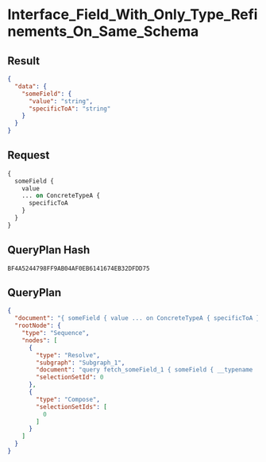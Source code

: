 # Interface_Field_With_Only_Type_Refinements_On_Same_Schema

## Result

```json
{
  "data": {
    "someField": {
      "value": "string",
      "specificToA": "string"
    }
  }
}
```

## Request

```graphql
{
  someField {
    value
    ... on ConcreteTypeA {
      specificToA
    }
  }
}
```

## QueryPlan Hash

```text
BF4A5244798FF9AB04AF0EB6141674EB32DFDD75
```

## QueryPlan

```json
{
  "document": "{ someField { value ... on ConcreteTypeA { specificToA } } }",
  "rootNode": {
    "type": "Sequence",
    "nodes": [
      {
        "type": "Resolve",
        "subgraph": "Subgraph_1",
        "document": "query fetch_someField_1 { someField { __typename ... on ConcreteTypeA { value specificToA } } }",
        "selectionSetId": 0
      },
      {
        "type": "Compose",
        "selectionSetIds": [
          0
        ]
      }
    ]
  }
}
```

